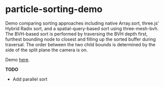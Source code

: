 # particle-sorting-demo

Demo comparing sorting approaches including native Array.sort, three.js' Hybrid Radix sort, and a spatial-query-based sort using three-mesh-bvh. The BVH-based sort is performed by traversing the BVH depth first, furthest bounding node to closest and filling up the sorted buffer during traversal. The order between the two child bounds is determined by the side of the split plane the camera is on.

Demo [here](https://gkjohnson.github.io/particle-sorting-demo/).



**TODO**

- Add parallel sort
